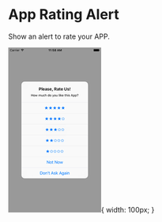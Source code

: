 # App Rating Alert
Show an alert to rate your APP.

![Alt text](ReadmeImages/Screen1.png "Alert"){ width: 100px; }



